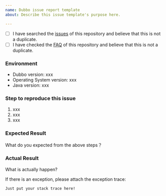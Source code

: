 ```yaml
---
name: Dubbo issue report template
about: Describe this issue template's purpose here.

---
```


- [ ] I have searched the [issues](https://github.com/apache/incubator-dubbo/issues) of this repository and believe that this is not a duplicate.
- [ ] I have checked the [FAQ](https://github.com/apache/incubator-dubbo/wiki/FAQ) of this repository and believe that this is not a duplicate.

### Environment

* Dubbo version: xxx
* Operating System version: xxx
* Java version: xxx

### Step to reproduce this issue

1. xxx
2. xxx
3. xxx


### Expected Result

What do you expected from the above steps？

### Actual Result

What is actually happen?

If there is an exception, please attach the exception trace:

```
Just put your stack trace here!
```
